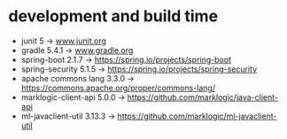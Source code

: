 # development and build time 
- junit 5 -> www.junit.org
- gradle 5.4.1 -> www.gradle.org
- spring-boot 2.1.7 -> https://spring.io/projects/spring-boot
- spring-security 5.1.5 -> https://spring.io/projects/spring-security
- apache commons lang 3.3.0 -> https://commons.apache.org/proper/commons-lang/
- marklogic-client-api 5.0.0 -> https://github.com/marklogic/java-client-api
- ml-javaclient-util 3.13.3 -> https://github.com/marklogic/ml-javaclient-util
